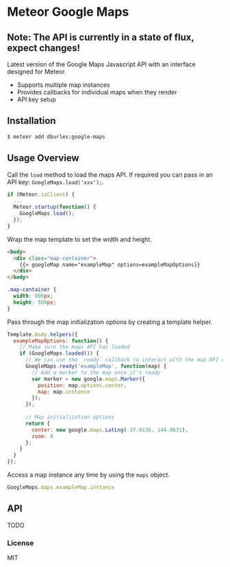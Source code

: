 Meteor Google Maps
==================

## Note: The API is currently in a state of flux, expect changes!

Latest version of the Google Maps Javascript API with an interface designed for Meteor.

- Supports multiple map instances
- Provides callbacks for individual maps when they render
- API key setup

## Installation

```sh
$ meteor add dburles:google-maps
```

## Usage Overview

Call the `load` method to load the maps API. If required you can pass in an API key: `GoogleMaps.load('xxx');`.

```js
if (Meteor.isClient) {
  ...
  Meteor.startup(function() {
    GoogleMaps.load();
  });
}
```

Wrap the map template to set the width and height.

```html
<body>
  <div class="map-container">
    {{> googleMap name="exampleMap" options=exampleMapOptions}}
  </div>
</body>
```

```css
.map-container {
  width: 800px;
  height: 500px;
}
```

Pass through the map initialization options by creating a template helper.

```js
Template.body.helpers({
  exampleMapOptions: function() {
    // Make sure the maps API has loaded
    if (GoogleMaps.loaded()) {
      // We can use the `ready` callback to interact with the map API once the map is ready.
      GoogleMaps.ready('exampleMap', function(map) {
        // Add a marker to the map once it's ready
        var marker = new google.maps.Marker({
          position: map.options.center,
          map: map.instance
        });
      });
    
      // Map initialization options
      return {
        center: new google.maps.LatLng(-37.8136, 144.9631),
        zoom: 8
      };
    }
  }
});
```

Access a map instance any time by using the `maps` object.

```js
GoogleMaps.maps.exampleMap.instance
```

## API

TODO

### License

MIT
